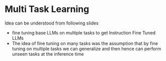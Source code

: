 # Multi Task Learning


Idea can be understood from following slides

- fine tuning base LLMs on multiple tasks to get Instruction Fine Tuned LLMs
- The idea of fine tuning on many tasks was the assumption that by fine tuning on multiple tasks we can generalize and then hence can perform unseen tasks at the inference time 
